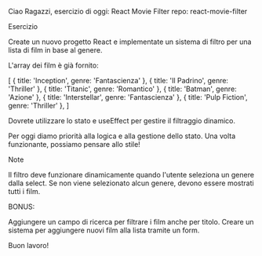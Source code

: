 Ciao Ragazzi,
esercizio di oggi: React Movie Filter
repo: react-movie-filter

Esercizio

Create un nuovo progetto React e implementate un sistema di filtro per una lista di film in base al genere.

L'array dei film è già fornito:

[
{ title: 'Inception', genre: 'Fantascienza' },
{ title: 'Il Padrino', genre: 'Thriller' },
{ title: 'Titanic', genre: 'Romantico' },
{ title: 'Batman', genre: 'Azione' },
{ title: 'Interstellar', genre: 'Fantascienza' },
{ title: 'Pulp Fiction', genre: 'Thriller' },
]

Dovrete utilizzare lo stato e useEffect per gestire il filtraggio dinamico.

Per oggi diamo priorità alla logica e alla gestione dello stato. Una volta funzionante, possiamo pensare allo stile!

Note

Il filtro deve funzionare dinamicamente quando l'utente seleziona un genere dalla select.
Se non viene selezionato alcun genere, devono essere mostrati tutti i film.

BONUS:

Aggiungere un campo di ricerca per filtrare i film anche per titolo.
Creare un sistema per aggiungere nuovi film alla lista tramite un form.

Buon lavoro!
